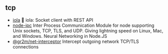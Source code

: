 ## tcp

- [iola](https://github.com/pvarentsov/iola) 🔄 iola: Socket client with REST API
- [node-ipc](https://github.com/RIAEvangelist/node-ipc) Inter Process Communication Module for node supporting Unix sockets, TCP, TLS, and UDP. Giving lightning speed on Linux, Mac, and Windows. Neural Networking in Node.JS
- [@gr2m/net-interceptor](https://github.com/gr2m/node-net-interceptor) Intercept outgoing network TCP/TLS connections